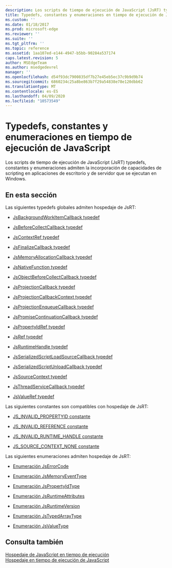 ```yaml
---
description: Los scripts de tiempo de ejecución de JavaScript (JsRT) typedefs, constantes y enumeraciones admiten la incorporación de capacidades de scripting en aplicaciones de escritorio y de servidor que se ejecutan en Windows.
title: Typedefs, constantes y enumeraciones en tiempo de ejecución de JavaScript | Microsoft docs
ms.custom: ''
ms.date: 01/18/2017
ms.prod: microsoft-edge
ms.reviewer: ''
ms.suite: ''
ms.tgt_pltfrm: ''
ms.topic: reference
ms.assetid: 1aa107ed-e144-4947-b5bb-90284a537174
caps.latest.revision: 5
author: MSEdgeTeam
ms.author: msedgedevrel
manager: ''
ms.openlocfilehash: d54f93dc7900835df7b27e45eb5ec37c9b9d9b74
ms.sourcegitcommit: 6860234c25a8be863b7f29a54838e78e120dbb62
ms.translationtype: MT
ms.contentlocale: es-ES
ms.lasthandoff: 04/09/2020
ms.locfileid: "10573549"
---
```

# Typedefs, constantes y enumeraciones en tiempo de ejecución de JavaScript
Los scripts de tiempo de ejecución de JavaScript (JsRT) typedefs, constantes y enumeraciones admiten la incorporación de capacidades de scripting en aplicaciones de escritorio y de servidor que se ejecutan en Windows.  
  
## En esta sección  
 Las siguientes typedefs globales admiten hospedaje de JsRT:  
  
-   [JsBackgroundWorkItemCallback typedef](../chakra-hosting/jsbackgroundworkitemcallback-typedef.md)  
  
-   [JsBeforeCollectCallback typedef](../chakra-hosting/jsbeforecollectcallback-typedef.md)  
  
-   [JsContextRef typedef](../chakra-hosting/jscontextref-typedef.md)  
  
-   [JsFinalizeCallback typedef](../chakra-hosting/jsfinalizecallback-typedef.md)  
  
-   [JsMemoryAllocationCallback typedef](../chakra-hosting/jsmemoryallocationcallback-typedef.md)  
  
-   [JsNativeFunction typedef](../chakra-hosting/jsnativefunction-typedef.md)  
  
-   [JsObjectBeforeCollectCallback typedef](../chakra-hosting/jsobjectbeforecollectcallback-typedef.md)  
  
-   [JsProjectionCallback typedef](../chakra-hosting/jsprojectioncallback-typedef.md)  
  
-   [JsProjectionCallbackContext typedef](../chakra-hosting/jsprojectioncallbackcontext-typedef.md)  
  
-   [JsProjectionEnqueueCallback typedef](../chakra-hosting/jsprojectionenqueuecallback-typedef.md)  
  
-   [JsPromiseContinuationCallback typedef](../chakra-hosting/jspromisecontinuationcallback-typedef.md)  
  
-   [JsPropertyIdRef typedef](../chakra-hosting/jspropertyidref-typedef.md)  
  
-   [JsRef typedef](../chakra-hosting/jsref-typedef.md)  
  
-   [JsRuntimeHandle typedef](../chakra-hosting/jsruntimehandle-typedef.md)  
  
-   [JsSerializedScriptLoadSourceCallback typedef](../chakra-hosting/jsserializedscriptloadsourcecallback-typedef.md)  
  
-   [JsSerializedScriptUnloadCallback typedef](../chakra-hosting/jsserializedscriptunloadcallback-typedef.md)  
  
-   [JsSourceContext typedef](../chakra-hosting/jssourcecontext-typedef.md)  
  
-   [JsThreadServiceCallback typedef](../chakra-hosting/jsthreadservicecallback-typedef.md)  
  
-   [JsValueRef typedef](../chakra-hosting/jsvalueref-typedef.md)  
  
 Las siguientes constantes son compatibles con hospedaje de JsRT:  
  
-   [JS_INVALID_PROPERTYID constante](../chakra-hosting/js-invalid-propertyid-constant.md)  
  
-   [JS_INVALID_REFERENCE constante](../chakra-hosting/js-invalid-reference-constant.md)  
  
-   [JS_INVALID_RUNTIME_HANDLE constante](../chakra-hosting/js-invalid-runtime-handle-constant.md)  
  
-   [JS_SOURCE_CONTEXT_NONE constante](../chakra-hosting/js-source-context-none-constant.md)  
  
 Las siguientes enumeraciones admiten hospedaje de JsRT:  
  
-   [Enumeración JsErrorCode](../chakra-hosting/jserrorcode-enumeration.md)  
  
-   [Enumeración JsMemoryEventType](../chakra-hosting/jsmemoryeventtype-enumeration.md)  
  
-   [Enumeración JsPropertyIdType](../chakra-hosting/jspropertyidtype-enumeration.md)  
  
-   [Enumeración JsRuntimeAttributes](../chakra-hosting/jsruntimeattributes-enumeration.md)  
  
-   [Enumeración JsRuntimeVersion](../chakra-hosting/jsruntimeversion-enumeration.md)  
  
-   [Enumeración JsTypedArrayType](../chakra-hosting/jstypedarraytype-enumeration.md)  
  
-   [Enumeración JsValueType](../chakra-hosting/jsvaluetype-enumeration.md)  
  
## Consulta también  
 [Hospedaje de JavaScript en tiempo de ejecución](../chakra-hosting/hosting-the-javascript-runtime.md)   
 [Hospedaje en tiempo de ejecución de JavaScript](../javascript-runtime-hosting.md)